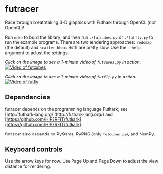 # futracer

Race through breathtaking 3-D graphics with Futhark through OpenCL
(*not* OpenGL)!

Run `make` to build the library, and then run `./futcubes.py` or
`./futfly.py` to run the example programs.  There are two rendering
approaches: `redomap` (the default) and `scatter_bbox`.  Both are pretty
slow.  Use the `--help` argument to adjust the settings.

*Click on the image to see a 1-minute video of `futcubes.py` in action.*
[![Video of futcubes](https://hongabar.org/~niels/futracer/futracer-textured-image.jpg)](https://hongabar.org/~niels/futracer/futracer-textured.webm)

*Click on the image to see a 1-minute video of `futfly.py` in action.*
[![Video of futfly](https://hongabar.org/~niels/futracer/futracer-futfly-image.jpg)](https://hongabar.org/~niels/futracer/futracer-futfly.webm)


## Dependencies

futracer depends on the programming language Futhark;
see [http://futhark-lang.org/](http://futhark-lang.org/)
and
[https://github.com/HIPERFIT/futhark](https://github.com/HIPERFIT/futhark).

futracer also depends on PyGame, PyPNG (only `futcubes.py`), and NumPy.


## Keyboard controls

Use the arrow keys for now.  Use Page Up and Page Down to adjust the
view distance for rendering.
